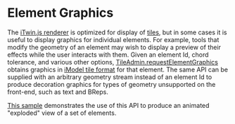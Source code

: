 # Element Graphics

The [iTwin.js renderer](./frontend-overview) is optimized for display of [tiles](./overview.md#tiles), but in some cases it is useful to display graphics for individual elements. For example, tools that modify the geometry of an element may wish to display a preview of their effects while the user interacts with them. Given an element Id, chord tolerance, and various other options, [TileAdmin.requestElementGraphics]($frontend) obtains graphics in [iModel tile format](./TileFormat.md) for that element. The same API can be supplied with an arbitrary geometry stream instead of an element Id to produce decoration graphics for types of geometry unsupported on the front-end, such as text and BReps.

[This sample](https://www.itwinjs.org/sample-showcase/?group=Viewer+Features&sample=explode-sample&imodel=House+Sample) demonstrates the use of this API to produce an animated "exploded" view of a set of elements.
